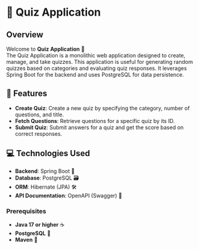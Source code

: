 # 🧠 Quiz Application

## Overview

Welcome to **Quiz Application** 🎉  
The Quiz Application is a monolithic web application designed to create, manage, and take quizzes. This application is useful for generating random quizzes based on categories and evaluating quiz responses. It leverages Spring Boot for the backend and uses PostgreSQL for data persistence.

## 🚀 Features

- **Create Quiz**: Create a new quiz by specifying the category, number of questions, and title.
- **Fetch Questions**: Retrieve questions for a specific quiz by its ID.
- **Submit Quiz**: Submit answers for a quiz and get the score based on correct responses.

## 💻 Technologies Used

- **Backend**: Spring Boot 🚀
- **Database**: PostgreSQL 🗃️
- **ORM**: Hibernate (JPA) 🛠️
- **API Documentation**: OpenAPI (Swagger) 📜

### Prerequisites

- **Java 17 or higher** ☕
- **PostgreSQL** 🔧
- **Maven** 🧩

